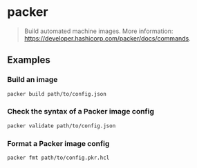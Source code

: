 # packer

> Build automated machine images. More information: <https://developer.hashicorp.com/packer/docs/commands>.

## Examples

### Build an image

```bash
packer build path/to/config.json
```

### Check the syntax of a Packer image config

```bash
packer validate path/to/config.json
```

### Format a Packer image config

```bash
packer fmt path/to/config.pkr.hcl
```
